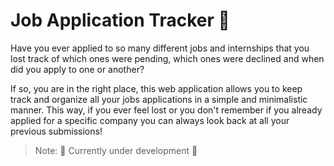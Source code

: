 # Job Application Tracker 📝

Have you ever applied to so many different jobs and internships that you lost track of which ones were pending, which ones were declined and when did you apply to one or another?

If so, you are in the right place, this web application allows you to keep track and organize all your jobs applications in a simple and minimalistic manner. This way, if you ever feel lost or you don't remember if you already applied for a specific company you can always look back at all your previous submissions!

> Note: 👷 Currently under development 👷